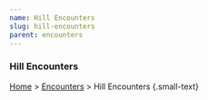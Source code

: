 ```yaml
---
name: Hill Encounters
slug: hill-encounters
parent: encounters
---
```

### Hill Encounters
[Home](home) > [Encounters](encounters) > Hill Encounters {.small-text}

